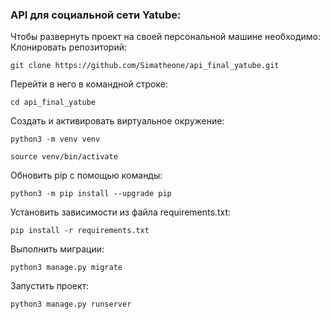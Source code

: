 ### API для социальной сети Yatube:

Чтобы развернуть проект на своей персональной машине необходимо:<br>
Клонировать репозиторий:

```
git clone https://github.com/Simatheone/api_final_yatube.git
```

Перейти в него в командной строке:

```shell
cd api_final_yatube
```

Cоздать и активировать виртуальное окружение:

```
python3 -m venv venv
```

```shell
source venv/bin/activate
```

Обновить pip с помощью команды:

```
python3 -m pip install --upgrade pip
```

Установить зависимости из файла requirements.txt:

```
pip install -r requirements.txt
```

Выполнить миграции:

```
python3 manage.py migrate
```

Запустить проект:

```
python3 manage.py runserver
```